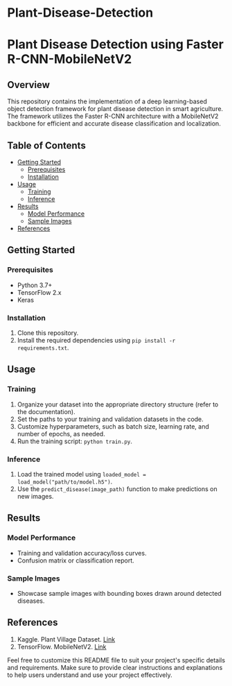 # Plant-Disease-Detection
# Plant Disease Detection using Faster R-CNN-MobileNetV2



## Overview

This repository contains the implementation of a deep learning-based object detection framework for plant disease detection in smart agriculture. The framework utilizes the Faster R-CNN architecture with a MobileNetV2 backbone for efficient and accurate disease classification and localization.

## Table of Contents

- [Getting Started](#getting-started)
  - [Prerequisites](#prerequisites)
  - [Installation](#installation)
- [Usage](#usage)
  - [Training](#training)
  - [Inference](#inference)
- [Results](#results)
  - [Model Performance](#model-performance)
  - [Sample Images](#sample-images)
- [References](#references)

## Getting Started

### Prerequisites

- Python 3.7+
- TensorFlow 2.x
- Keras


### Installation

1. Clone this repository.
2. Install the required dependencies using `pip install -r requirements.txt`.

## Usage

### Training

1. Organize your dataset into the appropriate directory structure (refer to the documentation).
2. Set the paths to your training and validation datasets in the code.
3. Customize hyperparameters, such as batch size, learning rate, and number of epochs, as needed.
4. Run the training script: `python train.py`.

### Inference

1. Load the trained model using `loaded_model = load_model("path/to/model.h5")`.
2. Use the `predict_disease(image_path)` function to make predictions on new images.

## Results

### Model Performance

- Training and validation accuracy/loss curves.
- Confusion matrix or classification report.

### Sample Images

- Showcase sample images with bounding boxes drawn around detected diseases.

## References

1. Kaggle. Plant Village Dataset. [Link](https://www.kaggle.com/emmarex/plantdisease)
2. TensorFlow. MobileNetV2. [Link](https://www.tensorflow.org/api_docs/python/tf/keras/applications/MobileNetV2)


Feel free to customize this README file to suit your project's specific details and requirements. Make sure to provide clear instructions and explanations to help users understand and use your project effectively.
